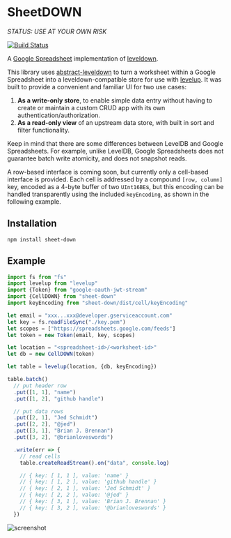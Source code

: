 SheetDOWN
=========

*STATUS: USE AT YOUR OWN RISK*

[![Build Status](https://travis-ci.org/jed/sheet-down.svg)](https://travis-ci.org/jed/sheet-down)

A [Google Spreadsheet][] implementation of [leveldown][].

This library uses [abstract-leveldown][] to turn a worksheet within a Google Spreadsheet into a leveldown-compatible store for use with [levelup][]. It was built to provide a convenient and familiar UI for two use cases:

1. **As a write-only store**, to enable simple data entry without having to create or maintain a custom CRUD app with its own authentication/authorization.
2. **As a read-only view** of an upstream data store, with built in sort and filter functionality.

Keep in mind that there are some differences between LevelDB and Google Spreadsheets. For example, unlike LevelDB, Google Spreadsheets does not guarantee batch write atomicity, and does not snapshot reads.

A row-based interface is coming soon, but currently only a cell-based interface is provided. Each cell is addressed by a compound `[row, column]` key, encoded as a 4-byte buffer of two `UInt16BE`s, but this encoding can be handled transparently using the included `keyEncoding`, as shown in the following example.

Installation
------------

    npm install sheet-down

Example
-------

```javascript
import fs from "fs"
import levelup from "levelup"
import {Token} from "google-oauth-jwt-stream"
import {CellDOWN} from "sheet-down"
import keyEncoding from "sheet-down/dist/cell/keyEncoding"

let email = "xxx...xxx@developer.gserviceaccount.com"
let key = fs.readFileSync("./key.pem")
let scopes = ["https://spreadsheets.google.com/feeds"]
let token = new Token(email, key, scopes)

let location = "<spreadsheet-id>/<worksheet-id>"
let db = new CellDOWN(token)

let table = levelup(location, {db, keyEncoding})

table.batch()
  // put header row
  .put([1, 1], "name")
  .put([1, 2], "github handle")

  // put data rows
  .put([2, 1], "Jed Schmidt")
  .put([2, 2], "@jed")
  .put([3, 1], "Brian J. Brennan")
  .put([3, 2], "@brianloveswords")

  .write(err => {
    // read cells
    table.createReadStream().on("data", console.log)

    // { key: [ 1, 1 ], value: 'name' }
    // { key: [ 1, 2 ], value: 'github handle' }
    // { key: [ 2, 1 ], value: 'Jed Schmidt' }
    // { key: [ 2, 2 ], value: '@jed' }
    // { key: [ 3, 1 ], value: 'Brian J. Brennan' }
    // { key: [ 3, 2 ], value: '@brianloveswords' }
  })
```

![screenshot](https://cloud.githubusercontent.com/assets/4433/6543812/447a0d92-c4fb-11e4-80e7-cf8ff1589dc3.png)

[Google Spreadsheet]: https://docs.google.com/spreadsheets
[abstract-leveldown]: https://github.com/rvagg/abstract-leveldown
[levelup]: https://github.com/rvagg/node-levelup
[leveldown]: https://github.com/rvagg/node-leveldown
